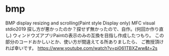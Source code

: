 # bmp
 BMP display resizing and scrolling(Paint style Display only)
 MFC visual stdio2019
 探し方が悪かったのか？探せず無かったので、自作。(何回か作り直し)
 ウィンドウズアプリPaintの表示のみの互換を目指し作成したつもり。
 この部分のコードおかしいとか、使い方が間違えてる所ありましたら、
 ご教授頂ければ幸いです。
 https://www.youtube.com/watch?v=pi061TBXZww&t=2s
